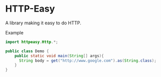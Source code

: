 # HTTP-Easy

A library making it easy to do HTTP.

Example

~~~java
import httpeasy.Http.*;

public class Demo {
    public static void main(String[] args){
      String body = get("http://www.google.com").as(String.class);
    }
}
~~~